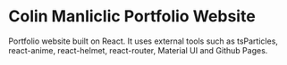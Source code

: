 # Colin Manliclic Portfolio Website
Portfolio website built on React. It uses external tools such as tsParticles, react-anime, react-helmet, react-router, Material UI and Github Pages.
